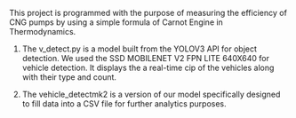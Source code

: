 This project is programmed with the purpose of measuring the efficiency of CNG pumps by using a simple formula of Carnot Engine in Thermodynamics.


1) The v_detect.py is a model built from the YOLOV3 API for object detection. We used the SSD MOBILENET V2 FPN LITE 640X640 for vehicle detection.
    It displays the a real-time cip of the vehicles along with their type and count.

2) The vehicle_detectmk2 is a version of our model specifically designed to fill data into a CSV file for further analytics purposes.
